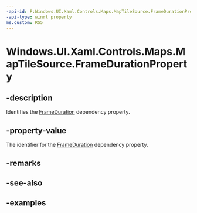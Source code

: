 ```yaml
---
-api-id: P:Windows.UI.Xaml.Controls.Maps.MapTileSource.FrameDurationProperty
-api-type: winrt property
ms.custom: RS5
---
```


<!-- Property syntax.
public DependencyProperty FrameDurationProperty { get; }
-->

# Windows.UI.Xaml.Controls.Maps.MapTileSource.FrameDurationProperty

## -description
Identifies the [FrameDuration](maptilesource_frameduration.md) dependency property.

## -property-value
The identifier for the [FrameDuration](maptilesource_frameduration.md) dependency property.

## -remarks

## -see-also

## -examples

